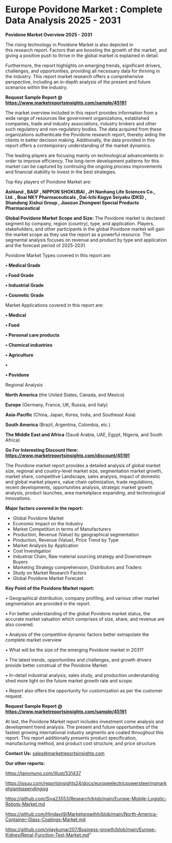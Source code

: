 # Europe Povidone Market : Complete Data Analysis 2025 - 2031

<Strong> Povidone Market Overview 2025 - 2031</strong>

The rising technology in Povidone Market is also depicted in this research report. Factors that are boosting the growth of the market, and giving a positive push to thrive in the global market is explained in detail.

Furthermore, the report highlights on emerging trends, significant drivers, challenges, and opportunities, providing all necessary data for thriving in the industry. This report market research offers a comprehensive perspective, including an in-depth analysis of the present and future scenarios within the industry.

<strong>Request Sample Report @ <a href=https://www.marketreportsinsights.com/sample/45191>https://www.marketreportsinsights.com/sample/45191</a></strong>

The market overview included in this report provides information from a wide range of resources like government organizations, established companies, trade and industry associations, industry brokers and other such regulatory and non-regulatory bodies. The data acquired from these organizations authenticate the Povidone research report, thereby aiding the clients in better decision making. Additionally, the data provided in this report offers a contemporary understanding of the market dynamics.

The leading players are focusing mainly on technological advancements in order to improve efficiency. The long-term development patterns for this market can be captured by continuing the ongoing process improvements and financial stability to invest in the best strategies.

Top Key players of Povidone Market are:

<strong>Ashland , BASF , NIPPON SHOKUBAI , JH Nanhang Life Sciences Co., Ltd. , Boai NKY Pharmaceuticals , Dai-Ichi Kogyo Seiyaku (DKS) , Shandong Xishui Group , Jiaozuo Zhongwei Special Products Pharmaceutical</strong>

<strong><b>Global Povidone Market Scope and Size:</b></strong>
The Povidone market is declared segment by company, region (country), type, and application. Players, stakeholders, and other participants in the global Povidone market will gain the market scope as they use the report as a powerful resource. The segmental analysis focuses on revenue and product by type and application and the forecast period of 2025-2031.

Povidone Market Types covered in this report are:

<strong>•  Medical Grade 

•  Food Grade 

•  Industrial Grade 

•  Cosmetic Grade</strong>

Market Applications covered in this report are:

<strong>•  Medical 

•  Food 

•  Personal care products 

•  Chemical industries 

•  Agriculture 

•  

•  Povidone</strong> 

Regional Analysis

<strong>North America</strong> (the United States, Canada, and Mexico)

<strong>Europe</strong> (Germany, France, UK, Russia, and Italy)

<strong>Asia-Pacific</strong> (China, Japan, Korea, India, and Southeast Asia)

<strong>South America</strong> (Brazil, Argentina, Colombia, etc.)

<strong>The Middle East and Africa</strong> (Saudi Arabia, UAE, Egypt, Nigeria, and South Africa)

<strong>Go For Interesting Discount Here: <a href=https://www.marketreportsinsights.com/discount/45191>https://www.marketreportsinsights.com/discount/45191</a></strong>

The Povidone market report provides a detailed analysis of global market size, regional and country-level market size, segmentation market growth, market share, competitive Landscape, sales analysis, impact of domestic and global market players, value chain optimization, trade regulations, recent developments, opportunities analysis, strategic market growth analysis, product launches, area marketplace expanding, and technological innovations.

<strong><b>Major factors covered in the report:</b></strong>
<ul>
  <li>Global Povidone Market </li>
  <li>Economic Impact on the Industry</li>
  <li>Market Competition in terms of Manufacturers</li>
  <li>Production, Revenue (Value) by geographical segmentation</li>
  <li>Production, Revenue (Value), Price Trend by Type</li>
  <li>Market Analysis by Application</li>
  <li>Cost Investigation</li>
  <li>Industrial Chain, Raw material sourcing strategy and Downstream Buyers</li>
  <li>Marketing Strategy comprehension, Distributors and Traders</li>
  <li>Study on Market Research Factors</li>
  <li>Global Povidone Market Forecast</li>
</ul>

<strong><b>Key Point of the Povidone Market report:</b></strong>

• Geographical distribution, company profiling, and various other market segmentation are provided in the report.

• For better understanding of the global Povidone market status, the accurate market valuation which comprises of size, share, and revenue are also covered.

• Analysis of the competitive dynamic factors better extrapolate the complete market overview

• What will be the size of the emerging Povidone market in 2031?

• The latest trends, opportunities and challenges, and growth drivers provide better construal of the Povidone Market.

• In-detail industrial analysis, sales study, and production understanding shed more light on the future market growth rate and scope.

• Report also offers the opportunity for customization as per the customer request.

<strong>Request Sample Report @ <a href=https://www.marketreportsinsights.com/sample/45191>https://www.marketreportsinsights.com/sample/45191</a></strong>

At last, the Povidone Market report includes investment come analysis and development trend analysis. The present and future opportunities of the fastest growing international industry segments are coated throughout this report. This report additionally presents product specification, manufacturing method, and product cost structure, and price structure.

<strong>Contact Us:</strong>
sales@marketreportsinsights.com

<strong>Our other reports:</strong>

<a href=https://tanomuno.com/illust/531437>https://tanomuno.com/illust/531437</a>

<a href=https://issuu.com/reportsinsights24/docs/europeelectricpowersteeringmarketgiantsspendingisg>https://issuu.com/reportsinsights24/docs/europeelectricpowersteeringmarketgiantsspendingisg</a>

<a href=https://github.com/Siya23553/Research/blob/main/Europe-Mobile-Logistic-Robots-Market.md>https://github.com/Siya23553/Research/blob/main/Europe-Mobile-Logistic-Robots-Market.md</a>

<a href=https://github.com/Hindavii9/Marketgrowthh/blob/main/North-America-Container-Glass-Coatings-Market.md>https://github.com/Hindavii9/Marketgrowthh/blob/main/North-America-Container-Glass-Coatings-Market.md</a>

<a href=https://github.com/vijaykumar207/Business-growth/blob/main/Europe-Kidney/Renal-Function-Test-Market.md>https://github.com/vijaykumar207/Business-growth/blob/main/Europe-Kidney/Renal-Function-Test-Market.md</a>"
